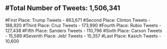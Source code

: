 #Total Number of Tweets: 1,506,341 
---
#First Place: Trump Tweets - 863,671
#Second Place: Clinton Tweets - 188,920
#Third Place: Cruz Tweets - 173,990
#Fourth Place: Rubio Tweets - 127,438
#Fifth Place: Sanders Tweets - 110,796
#Sixth Place: Carson Tweets - 15,589
#Seventh Place: Jeb! Tweets - 15,357
#Last Place: Kasich Tweets - 10,600
